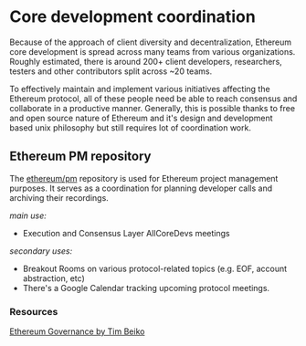 # Core development coordination 

Because of the approach of client diversity and decentralization, Ethereum core development is spread across many teams from various organizations. Roughly estimated, there is around 200+ client developers, researchers, testers and other contributors split across ~20 teams. 

To effectively maintain and implement various initiatives affecting the Ethereum protocol, all of these people need be able to reach consensus and collaborate in a productive manner. Generally, this is possible thanks to free and open source nature of Ethereum and it's design and development based unix philosophy but still requires lot of coordination work. 

## Ethereum PM repository

The [ethereum/pm](https://github.com/ethereum/pm) repository is used for Ethereum project management purposes. It serves as a coordination for planning developer calls and archiving their recordings. 

*main use:*
 - Execution and Consensus Layer AllCoreDevs meetings

*secondary uses:*
 - Breakout Rooms on various protocol-related topics (e.g. EOF, account abstraction, etc)
 - There's a Google Calendar tracking upcoming protocol meetings.

### Resources

[Ethereum Governance by Tim Beiko](https://hackmd.io/@timbeiko/eth-governance)
